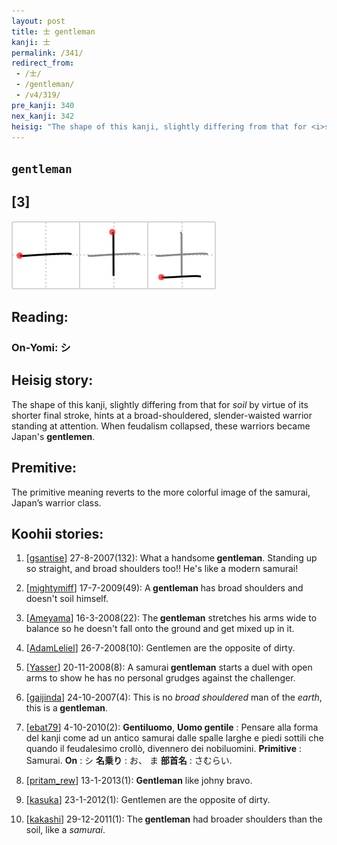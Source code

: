 ```yaml
---
layout: post
title: 士 gentleman
kanji: 士
permalink: /341/
redirect_from:
 - /士/
 - /gentleman/
 - /v4/319/
pre_kanji: 340
nex_kanji: 342
heisig: "The shape of this kanji, slightly differing from that for <i>soil</i> by virtue of its shorter final stroke, hints at a broad-shouldered, slender-waisted warrior standing at attention. When feudalism collapsed, these warriors became Japan's <b>gentlemen</b>. The primitive meaning reverts to the more colorful image of the samurai, Japan’s warrior class."
---
```


## `gentleman`

## [3]

<div class="stroke"><img src="../images/E5A3AB.png" /></div>

## Reading:

### On-Yomi: シ

## Heisig story:

The shape of this kanji, slightly differing from that for <i>soil</i> by virtue of its shorter final stroke, hints at a broad-shouldered, slender-waisted warrior standing at attention. When feudalism collapsed, these warriors became Japan's <b>gentlemen</b>.

## Premitive:

The primitive meaning reverts to the more colorful image of the samurai, Japan’s warrior class.

## Koohii stories:

1) [<a href="http://kanji.koohii.com/profile/gsantise">gsantise</a>] 27-8-2007(132): What a handsome<strong> gentleman</strong>. Standing up so straight, and broad shoulders too!! He&#039;s like a modern samurai!

2) [<a href="http://kanji.koohii.com/profile/mightymiff">mightymiff</a>] 17-7-2009(49): A<strong> gentleman</strong> has broad shoulders and doesn&#039;t soil himself.

3) [<a href="http://kanji.koohii.com/profile/Ameyama">Ameyama</a>] 16-3-2008(22): The<strong> gentleman</strong> stretches his arms wide to balance so he doesn&#039;t fall onto the ground and get mixed up in it.

4) [<a href="http://kanji.koohii.com/profile/AdamLeliel">AdamLeliel</a>] 26-7-2008(10): Gentlemen are the opposite of dirty.

5) [<a href="http://kanji.koohii.com/profile/Yasser">Yasser</a>] 20-11-2008(8): A samurai<strong> gentleman</strong> starts a duel with open arms to show he has no personal grudges against the challenger.

6) [<a href="http://kanji.koohii.com/profile/gaijinda">gaijinda</a>] 24-10-2007(4): This is no <em>broad shouldered</em> man of the <em>earth</em>, this is a<strong> gentleman</strong>.

7) [<a href="http://kanji.koohii.com/profile/ebat79">ebat79</a>] 4-10-2010(2): <strong>Gentiluomo</strong>, <strong>Uomo gentile</strong> : Pensare alla forma del kanji come ad un antico samurai dalle spalle larghe e piedi sottili che quando il feudalesimo crollò, divennero dei nobiluomini. <strong>Primitive</strong> : Samurai. <strong>On</strong> : シ <strong>名乗り</strong> : お、 ま <strong>部首名</strong> : さむらい.

8) [<a href="http://kanji.koohii.com/profile/pritam_rew">pritam_rew</a>] 13-1-2013(1): <strong>Gentleman</strong> like johny bravo.

9) [<a href="http://kanji.koohii.com/profile/kasuka">kasuka</a>] 23-1-2012(1): Gentlemen are the opposite of dirty.

10) [<a href="http://kanji.koohii.com/profile/kakashi">kakashi</a>] 29-12-2011(1): The<strong> gentleman</strong> had broader shoulders than the soil, like a <em>samurai</em>.
